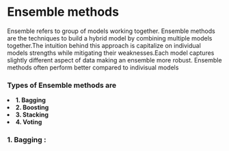 <h1> Ensemble methods </h1>


<p> Ensemble refers to group of models working together. Ensemble methods are the techniques to build a hybrid model by combining multiple models together.The intuition behind this approach is capitalize on individual models strengths while mitigating their weaknesses.Each model captures slightly different aspect of data making an ensemble more robust. Ensemble methods often perform better compared to indivisual models </p>
<h3>Types of Ensemble methods are </h2>
<li><strong>    1. Bagging</strong></li>
<li><strong>    2. Boosting</strong></li>
<li><strong>    3. Stacking</strong></li>
<li><strong>    4. Voting</strong></li>
<h3>1. Bagging : </h3>


